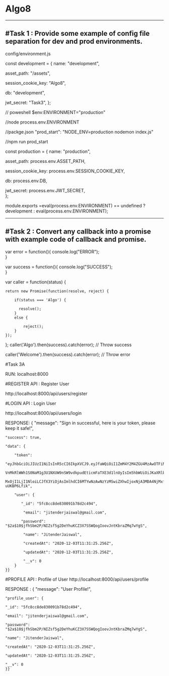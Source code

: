 # Algo8
------------------------------------------------------------------------------------------
#Task 1 : Provide some example of config file separation for dev and prod environments.
------------------------------------------------------------------------------------------
config/environment.js

const development = {
  name: "development",
  
  asset_path: "/assets",
  
  session_cookie_key: "Algo8",
  
  db: "development",
  
  jwt_secret: "Task3", 
};

// poweshell $env:ENVIRONMENT="production"

//node process.env.ENVIRONMENT

//packge.json "prod_start": "NODE_ENV=production nodemon index.js"

//npm run prod_start

const production = {
  name: "production",
  
  asset_path: process.env.ASSET_PATH,
  
  session_cookie_key: process.env.SESSION_COOKIE_KEY,
  
  db: process.env.DB,
  
  jwt_secret: process.env.JWT_SECRET,  
};

module.exports =eval(process.env.ENVIRONMENT) == undefined ? development : eval(process.env.ENVIRONMENT);


-------------------------------------------------------------------------------------------
#Task 2 : Convert any callback into a promise with example code of callback and promise.
-------------------------------------------------------------------------------------------
var error = function(){ 
    console.log("ERROR");    
}  

var success = function(){ 
    console.log("SUCCESS");    
}   

var caller = function(status) { 

    return new Promise(function(resolve, reject) { 
    
        if(status === 'Algo') { 
        
          resolve();     
        }    
        else {
        
            reject();    
        }   
    }); 
}; 
caller('Algo').then(success).catch(error); // Throw success 

caller('Welcome').then(success).catch(error); // Throw error 

#Task 3A 

RUN: localhost:8000

#REGISTER API : Register User

http://localhost:8000/api/users/register

#LOGIN API : Login User

http://localhost:8000/api/users/login

RESPONSE:
{
    "message": "Sign in successful, here is your token, please keep it safe!",
    
    "success": true,
    
    "data": {
    
        "token": 
        "eyJhbGciOiJIUzI1NiIsInR5cCI6IkpXVCJ9.eyJfaWQiOiI1ZmM4Y2M4ZGU4MzAwOTFiNzhkMmM0OTQiLCJlbWFpbCI6ImppdGVuZGVyamFpc3dhbEBnbWFpbC5jb20iLCJwYXNzd29yZCI6IiQyYSQxMCRqZmhTYm0yUC9OSVpzZj
        VnMkRlWWh1S0NaM1g3U1NXUW9nSW9vdkpudEticmFaTXE3d1lnUyIsIm5hbWUiOiJKaXRlbmRlckphaXN3YWwiLCJjcmVhdGVkQXQiOiIyMDIwLTEyLTAzVDExOjMxOjI1LjI1NloiLCJ1cGRhdGVkQXQiOiIyMDIwLTEyLTAzVDExOj
        MxOjI1LjI1NloiLCJfX3YiOjAsImlhdCI6MTYwNzAwNzYzMSwiZXhwIjoxNjA3MDA4NjMxfQ.grzZKB4alY8P4Z3YMHoqUZKQYLiBq1QU-uUKBP6Lfik",
        
        "user": {
           
           "_id": "5fc8cc8de830091b78d2c494",
            
            "email": "jitenderjaiswal@gmail.com",
           
           "password": "$2a$10$jfhSbm2P/NIZsf5g2DeYhuKCZ3X7SSWQogIoovJntKbraZMq7wYgS",
            
            "name": "JitenderJaiswal",
            
            "createdAt": "2020-12-03T11:31:25.256Z",
            
            "updatedAt": "2020-12-03T11:31:25.256Z",
            
            "__v": 0
        }
    }}

#PROFILE API : Profile of User
http://localhost:8000/api/users/profile

RESPONSE :
{
   "message": "User Profile!",
    
    "profile_user": {
    
    "_id": "5fc8cc8de830091b78d2c494",
    
    "email": "jitenderjaiswal@gmail.com",
    
    "password": "$2a$10$jfhSbm2P/NIZsf5g2DeYhuKCZ3X7SSWQogIoovJntKbraZMq7wYgS",
    
    "name": "JitenderJaiswal",
    
    "createdAt": "2020-12-03T11:31:25.256Z",
    
    "updatedAt": "2020-12-03T11:31:25.256Z",
    
    "__v": 0
    }}


